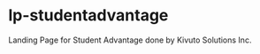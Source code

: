 lp-studentadvantage
===================

Landing Page for Student Advantage done by Kivuto Solutions Inc.
